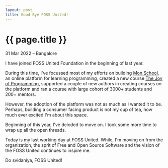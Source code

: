 ```yaml
---
layout: post
title: Good Bye FOSS United!
---
```


# {{ page.title }}
<p class="meta">31 Mar 2022 &#8211; Bangalore</p>

I have joined FOSS United Foundation in the beginning of last year.

During this time, I've focussed most of my efforts on building [Mon School](https://mon.school/), an online platform for learning programming, created a new course [The Joy of Programming][joy], supported a couple of new authors in creating courses on the platform and ran a course with large cohort of 3000+ students and 200+ mentors.

[joy]: https://mon.school/courses/the-joy-of-programming

However, the adoption of the platform was not as much as I wanted it to be. Perhaps, building a consumer facing product is not my cup of tea, how much ever excited I'm about this space.

Beginning of this year, I've deicded to move on. I took some more time to wrap up all the open threads.

Today is my last working day at FOSS United. While, I'm moving on from the organization, the sprit of Free and Open Source Software and the vision of the FOSS United continues to inspire me.

Do svidaniya, FOSS United!
